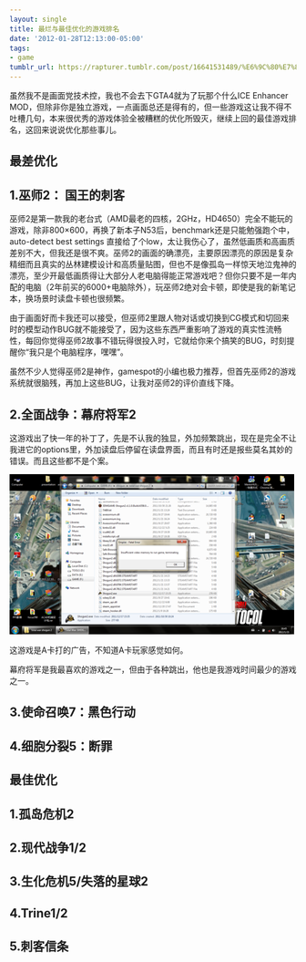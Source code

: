 ```yaml
---
layout: single
title: 最烂与最佳优化的游戏排名
date: '2012-01-28T12:13:00-05:00'
tags:
- game
tumblr_url: https://rapturer.tumblr.com/post/16641531489/%E6%9C%80%E7%83%82%E4%B8%8E%E6%9C%80%E4%BD%B3%E4%BC%98%E5%8C%96%E7%9A%84%E6%B8%B8%E6%88%8F%E6%8E%92%E5%90%8D
---
```

虽然我不是画面党技术控，我也不会去下GTA4就为了玩那个什么ICE Enhancer MOD，但除非你是独立游戏，一点画面总还是得有的，但一些游戏这让我不得不吐槽几句，本来很优秀的游戏体验全被糟糕的优化所毁灭，继续上回的最佳游戏排名，这回来说说优化那些事儿。

## 最差优化

## 1.巫师2： 国王的刺客

巫师2是第一款我的老台式（AMD最老的四核，2GHz，HD4650）完全不能玩的游戏，除非800×600，再换了新本子N53后，benchmark还是只能勉强跑个中，auto-detect best settings 直接给了个low，太让我伤心了，虽然低画质和高画质差别不大，但我还是很不爽。巫师2的画面的确漂亮，主要原因漂亮的原因是复杂精细而且真实的丛林建模设计和高质量贴图，但也不是像孤岛一样惊天地泣鬼神的漂亮，至少开最低画质得让大部分人老电脑得能正常游戏吧？但你只要不是一年内配的电脑（2年前买的6000+电脑除外），玩巫师2绝对会卡顿，即使是我的新笔记本，换场景时读盘卡顿也很频繁。

由于画面好而卡我还可以接受，但巫师2里跟人物对话或切换到CG模式和切回来时的模型动作BUG就不能接受了，因为这些东西严重影响了游戏的真实性流畅性，每回你觉得巫师2故事不错玩得很投入时，它就给你来个搞笑的BUG，时刻提醒你“我只是个电脑程序，嘿嘿”。

虽然不少人觉得巫师2是神作，gamespot的小编也极力推荐，但首先巫师2的游戏系统就很脑残，再加上这些BUG，让我对巫师2的评价直线下降。

## 2.全面战争：幕府将军2

这游戏出了快一年的补丁了，先是不认我的独显，外加频繁跳出，现在是完全不让我进它的options里，外加读盘后停留在读盘界面，而且有时还是报些莫名其妙的错误。而且这些都不是个案。

![](/assets/img/tumblr_lyiqk4raaw1r0cnr9.png)

这游戏是A卡打的广告，不知道A卡玩家感觉如何。

幕府将军是我最喜欢的游戏之一，但由于各种跳出，他也是我游戏时间最少的游戏之一。

## 3.使命召唤7：黑色行动

## 4.细胞分裂5：断罪

## 最佳优化

## 1.孤岛危机2

## 2.现代战争1/2

## 3.生化危机5/失落的星球2

## 4.Trine1/2

## 5.刺客信条
